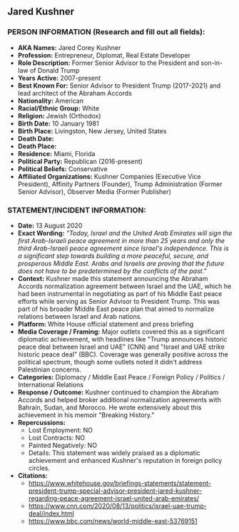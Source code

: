 ## Jared Kushner

### PERSON INFORMATION (Research and fill out all fields):
- **AKA Names:** Jared Corey Kushner
- **Profession:** Entrepreneur, Diplomat, Real Estate Developer
- **Role Description:** Former Senior Advisor to the President and son-in-law of Donald Trump
- **Years Active:** 2007-present
- **Best Known For:** Senior Advisor to President Trump (2017-2021) and lead architect of the Abraham Accords
- **Nationality:** American
- **Racial/Ethnic Group:** White
- **Religion:** Jewish (Orthodox)
- **Birth Date:** 10 January 1981
- **Birth Place:** Livingston, New Jersey, United States
- **Death Date:** 
- **Death Place:** 
- **Residence:** Miami, Florida
- **Political Party:** Republican (2016-present)
- **Political Beliefs:** Conservative
- **Affiliated Organizations:** Kushner Companies (Executive Vice President), Affinity Partners (Founder), Trump Administration (Former Senior Advisor), Observer Media (Former Publisher)

### STATEMENT/INCIDENT INFORMATION:
- **Date:** 13 August 2020
- **Exact Wording:** *"Today, Israel and the United Arab Emirates will sign the first Arab-Israeli peace agreement in more than 25 years and only the third Arab-Israeli peace agreement since Israel's independence. This is a significant step towards building a more peaceful, secure, and prosperous Middle East. Arabs and Israelis are proving that the future does not have to be predetermined by the conflicts of the past."*
- **Context:** Kushner made this statement announcing the Abraham Accords normalization agreement between Israel and the UAE, which he had been instrumental in negotiating as part of his Middle East peace efforts while serving as Senior Advisor to President Trump. This was part of his broader Middle East peace plan that aimed to normalize relations between Israel and Arab nations.
- **Platform:** White House official statement and press briefing
- **Media Coverage / Framing:** Major outlets covered this as a significant diplomatic achievement, with headlines like "Trump announces historic peace deal between Israel and UAE" (CNN) and "Israel and UAE strike historic peace deal" (BBC). Coverage was generally positive across the political spectrum, though some outlets noted it didn't address Palestinian concerns.
- **Categories:** Diplomacy / Middle East Peace / Foreign Policy / Politics / International Relations
- **Response / Outcome:** Kushner continued to champion the Abraham Accords and helped broker additional normalization agreements with Bahrain, Sudan, and Morocco. He wrote extensively about this achievement in his memoir "Breaking History."
- **Repercussions:**
  - Lost Employment: NO
  - Lost Contracts: NO  
  - Painted Negatively: NO
  - Details: This statement was widely praised as a diplomatic achievement and enhanced Kushner's reputation in foreign policy circles.
- **Citations:** 
  - https://www.whitehouse.gov/briefings-statements/statement-president-trump-special-advisor-president-jared-kushner-regarding-peace-agreement-israel-united-arab-emirates/
  - https://www.cnn.com/2020/08/13/politics/israel-uae-trump-deal/index.html
  - https://www.bbc.com/news/world-middle-east-53769151